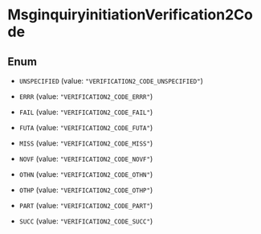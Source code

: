 

# MsginquiryinitiationVerification2Code

## Enum


* `UNSPECIFIED` (value: `"VERIFICATION2_CODE_UNSPECIFIED"`)

* `ERRR` (value: `"VERIFICATION2_CODE_ERRR"`)

* `FAIL` (value: `"VERIFICATION2_CODE_FAIL"`)

* `FUTA` (value: `"VERIFICATION2_CODE_FUTA"`)

* `MISS` (value: `"VERIFICATION2_CODE_MISS"`)

* `NOVF` (value: `"VERIFICATION2_CODE_NOVF"`)

* `OTHN` (value: `"VERIFICATION2_CODE_OTHN"`)

* `OTHP` (value: `"VERIFICATION2_CODE_OTHP"`)

* `PART` (value: `"VERIFICATION2_CODE_PART"`)

* `SUCC` (value: `"VERIFICATION2_CODE_SUCC"`)



